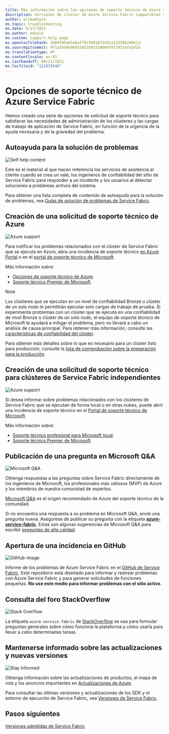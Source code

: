 ```yaml
---
title: Más información sobre las opciones de soporte técnico de Azure Service Fabric
description: Versiones de clúster de Azure Service Fabric compatibles y vínculos para presentar incidencias de soporte técnico
author: erikadoyle
ms.topic: troubleshooting
ms.date: 5/17/2021
ms.author: edoyle
ms.custom: support-help-page
ms.openlocfilehash: 3b84f85a01ebaff9c3901672d31a135586280e13
ms.sourcegitcommit: 9f1a35d4b90d159235015200607917913afe2d1b
ms.translationtype: HT
ms.contentlocale: es-ES
ms.lasthandoff: 08/21/2021
ms.locfileid: "122633546"
---
```

# <a name="azure-service-fabric-support-options"></a>Opciones de soporte técnico de Azure Service Fabric

Hemos creado una serie de opciones de solicitud de soporte técnico para satisfacer las necesidades de administración de los clústeres y las cargas de trabajo de aplicación de Service Fabric, en función de la urgencia de la ayuda necesaria y de la gravedad del problema.

## <a name="self-help-troubleshooting"></a>Autoayuda para la solución de problemas
<div class='icon is-large'>
    <img alt='Self help content' src='./media/logos/doc-logo.png'>
</div>

Este es el material al que hacen referencia los servicios de asistencia al cliente cuando se crea un vale, los ingenieros de confiabilidad del sitio de Service Fabric para responder a un incidente y los usuarios al detectar soluciones a problemas activos del sistema.

Para obtener una lista completa de contenido de autoayuda para la solución de problemas, vea [Guías de solución de problemas de Service Fabric](https://github.com/Azure/Service-Fabric-Troubleshooting-Guides).

## <a name="create-an-azure-support-request"></a>Creación de una solicitud de soporte técnico de Azure
<div class='icon is-large'>
    <img alt='Azure support' src='./media/logos/azure-logo.png'>
</div>

Para notificar los problemas relacionados con el clúster de Service Fabric que se ejecuta en Azure, abra una incidencia de soporte técnico [en Azure Portal](https://ms.portal.azure.com/#blade/Microsoft_Azure_Support/HelpAndSupportBlade/overview) o en el [portal de soporte técnico de Microsoft](https://support.microsoft.com/oas/default.aspx?prid=16146).

Más información sobre:

- [Opciones de soporte técnico de Azure](https://azure.microsoft.com/support/plans/?b=16.44).
- [Soporte técnico Premier de Microsoft](https://support.microsoft.com/premier).

> [!Note]
> Los clústeres que se ejecutan en un nivel de confiabilidad Bronze o clúster de un solo nodo le permitirán ejecutar solo cargas de trabajo de prueba. Si experimenta problemas con un clúster que se ejecuta en una confiabilidad de nivel Bronze o clúster de un solo nodo, el equipo de soporte técnico de Microsoft le ayudará a mitigar el problema, pero no llevará a cabo un análisis de causa principal. Para obtener más información, consulte las [características de confiabilidad del clúster](./service-fabric-cluster-capacity.md#reliability-characteristics-of-the-cluster).
>
> Para obtener más detalles sobre lo que es necesario para un clúster listo para producción, consulte la [lista de comprobación sobre la preparación para la producción](./service-fabric-production-readiness-checklist.md).

<a id="getlivesitesupportonprem"></a>

## <a name="create-a-support-request-for-standalone-service-fabric-clusters"></a>Creación de una solicitud de soporte técnico para clústeres de Service Fabric independientes
<div class='icon is-large'>
    <img alt='Azure support' src='./media/logos/azure-logo.png'>
</div>

Si desea informar sobre problemas relacionados con los clústeres de Service Fabric que se ejecutan de forma local o en otras nubes, puede abrir una incidencia de soporte técnico en el [Portal de soporte técnico de Microsoft](https://portal.azure.com/#blade/Microsoft_Azure_Support/HelpAndSupportBlade/overview).

Más información sobre:

- [Soporte técnico profesional para Microsoft local](https://support.microsoft.com/en-us/gp/offerprophone?wa=wsignin1.0).
- [Soporte técnico Premier de Microsoft](https://support.microsoft.com/en-us/premier).

## <a name="post-a-question-to-microsoft-qa"></a>Publicación de una pregunta en Microsoft Q&A
<div class='icon is-large'>
    <img alt='Microsoft Q&A' src='./media/logos/microsoft-logo.png'>
</div>   

Obtenga respuestas a las preguntas sobre Service Fabric directamente de los ingenieros de Microsoft, los profesionales más valiosos (MVP) de Azure y los miembros de nuestra comunidad de expertos.

[Microsoft Q&A](/answers/topics/azure-service-fabric.html) es el origen recomendado de Azure del soporte técnico de la comunidad.

Si no encuentra una respuesta a su problema en Microsoft Q&A, envíe una pregunta nueva. Asegúrese de publicar su pregunta con la etiqueta [**azure-service-fabric**](/answers/topics/azure-service-fabric.html). Estas son algunas sugerencias de Microsoft Q&A para escribir [preguntas de alta calidad](/answers/articles/24951/how-to-write-a-quality-question.html).

## <a name="open-a-github-issue"></a>Apertura de una incidencia en GitHub
<div class='icon is-large'>
    <img alt='GitHub-image' src='./media/logos/github-logo.png'>
</div>

Informe de los problemas de Azure Service Fabric en el [GitHub de Service Fabric](https://github.com/microsoft/service-fabric/issues). Este repositorio está diseñado para informar y rastrear problemas con Azure Service Fabric y para generar solicitudes de funciones pequeñas. **No use este medio para informar problemas con el sitio activo**.

## <a name="check-the-stackoverflow-forum"></a>Consulta del foro StackOverflow
<div class='icon is-large'>
    <img alt='Stack Overflow' src='./media/logos/stack-overflow-logo.png'>
</div>

La etiqueta `azure-service-fabric` de [StackOverflow][stackoverflow] se usa para formular preguntas generales sobre cómo funciona la plataforma y cómo usarla para llevar a cabo determinadas tareas.

## <a name="stay-informed-of-updates-and-new-releases"></a>Mantenerse informado sobre las actualizaciones y nuevas versiones

<div class='icon is-large'>
    <img alt='Stay informed' src='./media/logos/updates-logo.png'>
</div>

Obtenga información sobre las actualizaciones de productos, el mapa de ruta y los anuncios importantes en [Actualizaciones de Azure](https://azure.microsoft.com/updates/?product=service-fabric).

Para consultar las últimas versiones y actualizaciones de los SDK y el entorno de ejecución de Service Fabric, vea [Versiones de Service Fabric](release-notes.md).



## <a name="next-steps"></a>Pasos siguientes

[Versiones admitidas de Service Fabric](service-fabric-versions.md)

<!--references-->
[Microsoft Q&A question page]: /answers/topics/azure-service-fabric.html
[stackoverflow]: https://stackoverflow.com/questions/tagged/azure-service-fabric
[uservoice-forum]: https://feedback.azure.com/forums/293901-service-fabric
[acom-docs]: ./index.yml
[sample-repos]: /samples/browse/?products=azure